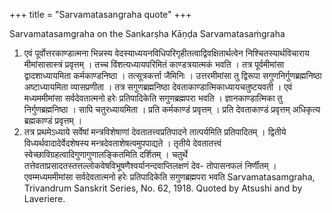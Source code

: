 +++
title = "Sarvamatasangraha quote"
+++


Sarvamatasamgraha on the Sankarṣha Kāṇḍa 
Sarvamatasaṁgraha 
1. एवं पूर्वोत्तरकाण्डात्मना भिन्नस्य 
वेदस्याध्ययनविधिपरिगृहीतत्वाद्विवक्षितार्थत्वेन निश्चितस्यार्थविचाराय मीमांसासास्त्रं प्रवृत्तम् । तच्च विंशत्यध्यायपरिमितं काण्डत्रयात्मकं भवति । तत्र पूर्वमीमांसा द्वादशाध्यायमिता कर्मकाण्डनिष्ठा । तत्सूत्रकर्त्ता जैमिनिः । 
उत्तरमीमांसा तु द्विरूपा सगुणनिर्गुणब्रह्मनिष्ठा अष्टाध्यायमिता व्यासप्रणीता । तत्र सगुणब्रह्मनिष्ठा देवताकाण्डात्मिकाध्यायचतुष्टयवती । एवं मध्यममीमांसा सर्वदेवतात्मनो हरेः प्रतिपादिकेति सगुणब्रह्मपरा भवति । ज्ञानकाण्डात्मिका तु निर्गुणब्रह्मनिष्ठा । सापि चतुरध्यायमिता । 
प्रति कर्मकाण्डं प्रवृत्तम् । 
प्रति देवताकाण्डं प्रवृत्तम् 
अधिकृत्य ब्रह्मकाण्डं प्रवृत्तम् । 
2. तत्र प्रथमेऽध्याये सर्वेषां मन्त्रविशेषाणां देवतातत्त्वप्रतिपादने तात्पर्यमिति प्रतिपादितम् । द्वितीये विध्यर्थवादादेर्वेदशेषस्य मन्त्रदेवताशेषत्वमुपपाद्यते । तृतीये देवतातत्त्वं स्वेच्छाविग्रहत्वादिगुणागुणालङ्कितमिति दर्शितम् । चतुर्थे 
तत्तेवताप्रसादतस्तत्तल्लोकवेषविभूषणैश्वर्यानन्दवाप्तिलक्षणं 
देव- 
तोपासनफलं निर्णीतम् । एवम्मध्यममीमांसा सर्वदेवतात्मनो हरेः 
प्रतिपादिकेति सगुणब्रह्मपरा भवति 
Sarvamatasamgraha, Trivandrum Sanskrit Series, No. 62, 1918. Quoted by 
Atsushi and by Laveriere.